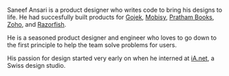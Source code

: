 ---
---

Saneef Ansari is a product designer who writes code to bring his designs to life. He had succesfully built products for [Gojek](https://www.gojek.com), [Mobisy](https://bizom.in), [Pratham Books](https://prathambooks.org), [Zoho](https://www.zoho.com), and [Razorfish](https://razorfish.com).

He is a seasoned product designer and engineer who loves to go down to the first principle to help the team solve problems for users.

His passion for design started very early on when he interned at [iA.net](https://ia.net), a Swiss design studio.

